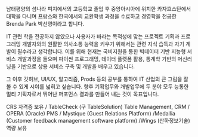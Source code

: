 남태평양의 섬나라 피지에서의 고등학교 졸업 후 중앙아시아에 위치한 카자흐스탄에서 대학을 다니며 프랑스와 한국에서의 교환학생 과정을 수료하고 경영학을 전공한 Brenda Park 박선영이라고 합니다.

IT 관련 학을 전공하지 않았으나 사용자가 바라는 목적성에 맞는 프로젝트 기획과 프로그래밍 개발자와의 원활한 의사소통 능력을 키우기 위해서는 관련 지식 습득과 자기 계발이 필수라고 생각합니다. 이를 위해 현재는 국비지원을 통한 빅데이터 기반 지능형 서비스 개발과정을 들으며 파이썬 프로그래밍, 데이터 플랫폼 활용, 통계학 기반의 머신러닝을 기반으로 상용 서비스 구축 및 개발을 배우고 있습니다. 

그 이후 깃허브, UI/UX, 알고리즘, Prods 등의 공부를 통하여 IT 산업의 큰 그림을 잘 볼 수 있게 시야를 넓히고 싶습니다. 향후 기획업무와 개발업무에 두 분야 모두 능통한 멀티 기획자로서 뛰어난 퍼포먼스 결과를 만들어 내는 것이 목표입니다.

CRS 자격증 보유 / TableCheck (구 TableSolution) Table Management, CRM / OPERA (Oracle) PMS / Mystique (Guest Relations Platform) /Medallia (Customer feedback management software platform) /Wings (산하정보기술) 역량 보유

